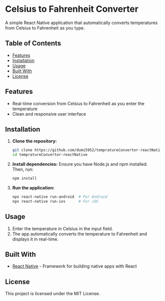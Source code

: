 # Celsius to Fahrenheit Converter

A simple React Native application that automatically converts temperatures from Celsius to Fahrenheit as you type.

## Table of Contents
- [Features](#features)
- [Installation](#installation)
- [Usage](#usage)
- [Built With](#built-with)
- [License](#license)

## Features
- Real-time conversion from Celsius to Fahrenheit as you enter the temperature
- Clean and responsive user interface

## Installation

1. **Clone the repository:**
   ```bash
   git clone https://github.com/dumi5952/tempratureConvertor-reactNative.git
   cd tempratureConvertor-reactNative
   ```

2. **Install dependencies:**
   Ensure you have Node.js and npm installed. Then, run:
   ```bash
   npm install
   ```

3. **Run the application:**
   ```bash
   npx react-native run-android  # For Android
   npx react-native run-ios      # For iOS
   ```

## Usage

1. Enter the temperature in Celsius in the input field.
2. The app automatically converts the temperature to Fahrenheit and displays it in real-time.

## Built With
- [React Native](https://reactnative.dev/) - Framework for building native apps with React

## License
This project is licensed under the MIT License.
